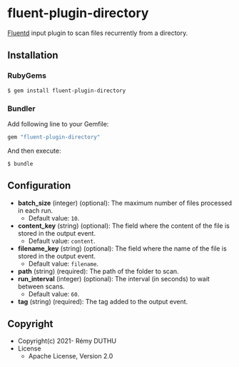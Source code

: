 # fluent-plugin-directory

[Fluentd](https://fluentd.org/) input plugin to scan files recurrently from a directory.

## Installation

### RubyGems

```
$ gem install fluent-plugin-directory
```

### Bundler

Add following line to your Gemfile:

```ruby
gem "fluent-plugin-directory"
```

And then execute:

```
$ bundle
```

## Configuration

- **batch_size** (integer) (optional): The maximum number of files processed in each run.
  - Default value: `10`.
- **content_key** (string) (optional): The field where the content of the file is stored in the output event.
  - Default value: `content`.
- **filename_key** (string) (optional): The field where the name of the file is stored in the output event.
  - Default value: `filename`.
- **path** (string) (required): The path of the folder to scan.
- **run_interval** (integer) (optional): The interval (in seconds) to wait between scans.
  - Default value: `60`.
- **tag** (string) (required): The tag added to the output event.

## Copyright

- Copyright(c) 2021- Rémy DUTHU
- License
  - Apache License, Version 2.0
